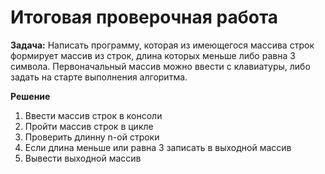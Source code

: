 # Итоговая проверочная работа
**Задача:** Написать программу, которая из имеющегося массива строк формирует массив из строк, длина которых меньше либо равна 3 символа. Первоначальный массив можно ввести с клавиатуры, либо задать на старте выполнения алгоритма.

**Решение**
1. Ввести массив строк в консоли
2. Пройти массив строк в цикле
3. Проверить длинну n-ой строки
4. Если длина меньше или равна 3 записать в выходной массив
5. Вывести выходной массив

